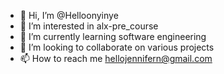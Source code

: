 - 👋 Hi, I’m @Helloonyinye
- 👀 I’m interested in alx-pre_course
- 🌱 I’m currently learning software engineering 
- 💞️ I’m looking to collaborate on various projects 
- 📫 How to reach me hellojennifern@gmail.com

<!---
Helloonyinye/Helloonyinye is a ✨ special ✨ repository because its `README.md` (this file) appears on your GitHub profile.
You can click the Preview link to take a look at your changes.
--->
